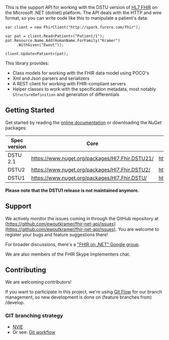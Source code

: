 This is the support API for working with the DSTU version of [HL7 FHIR][1] on the Microsoft .NET (dotnet) platform. The API deals with the HTTP and wire format, so you can write code like this to manipulate a patient's data: 

	var client = new FhirClient("http://spark.furore.com/fhir");

	var pat = client.Read<Patient>("Patient/1");
	pat.Resource.Name.Add(HumanName.ForFamily("Kramer")
    	 .WithGiven("Ewout"));

	client.Update<Patient>(pat);

This library provides:
* Class models for working with the FHIR data model using POCO's
* Xml and Json parsers and serializers
* A REST client for working with FHIR-compliant servers
* Helper classes to work with the specification metadata, most notably `StructureDefinition` and generation of differentials

## Getting Started ##
Get started by reading the [online documentation][3] or downloading the NuGet packages:

|Spec version|Core|Specification|
|---|---|---|
|DSTU 2.1|https://www.nuget.org/packages/Hl7.Fhir.DSTU21/|https://www.nuget.org/packages/Hl7.Fhir.Specification.DSTU21/|
|DSTU2 | https://www.nuget.org/packages/Hl7.Fhir.DSTU2/ | https://www.nuget.org/packages/Hl7.Fhir.Specification.DSTU2/ |
|DSTU1| https://www.nuget.org/packages/Hl7.Fhir.DSTU/ | https://www.nuget.org/packages/Hl7.Fhir.Specification.DSTU/ |
 
**Please note that the DSTU1 release is not maintained anymore.**

## Support 
We actively monitor the issues coming in through the GitHub repository at [https://github.com/ewoutkramer/fhir-net-api/issues](https://github.com/ewoutkramer/fhir-net-api/issues). You are welcome to register your bugs and feature suggestions there!

For broader discussions, there's a ["FHIR on .NET" Google group](https://groups.google.com/forum/#!forum/fhir-dotnet).

We are also members of the FHIR Skype Implementers chat.

## Contributing ##
We are welcoming contributors!

If you want to participate in this project, we're using [Git Flow][4] for our branch management, so new development is done on (feature branches from) /develop.

[1]: http://www.hl7.org/fhir
[dstu1]: http://www.nuget.org/packages/Hl7.Fhir
[3]: http://ewoutkramer.github.io/fhir-net-api
[4]: http://nvie.com/posts/a-successful-git-branching-model/
[dstu2]: http://www.nuget.org/packages/Hl7.

### GIT branching strategy 
- [NVIE](http://nvie.com/posts/a-successful-git-branching-model/)
- Or see: [Git workflow](https://www.atlassian.com/git/workflows#!workflow-gitflow)
